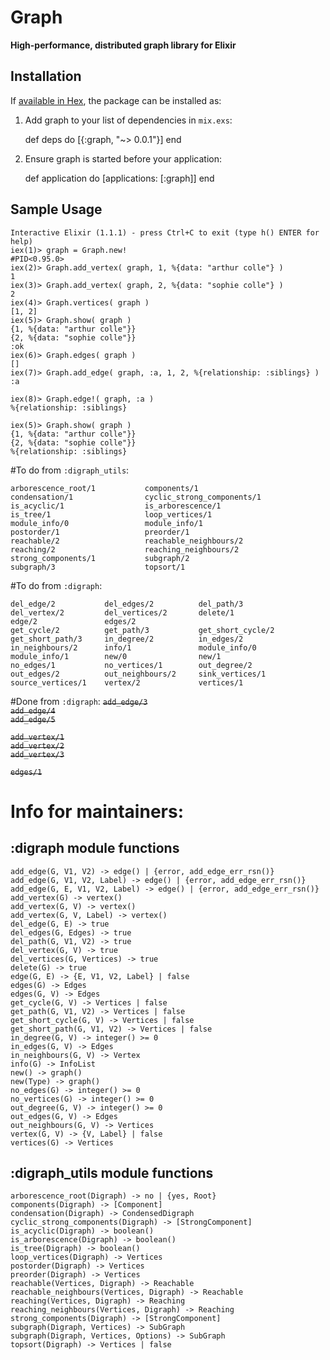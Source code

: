 # Graph

**High-performance, distributed graph library for Elixir**

## Installation

If [available in Hex](https://hex.pm/docs/publish), the package can be installed as:

  1. Add graph to your list of dependencies in `mix.exs`:

        def deps do
          [{:graph, "~> 0.0.1"}]
        end

  2. Ensure graph is started before your application:

        def application do
          [applications: [:graph]]
        end

## Sample Usage

```
Interactive Elixir (1.1.1) - press Ctrl+C to exit (type h() ENTER for help)
iex(1)> graph = Graph.new!
#PID<0.95.0>
iex(2)> Graph.add_vertex( graph, 1, %{data: "arthur colle"} )
1
iex(3)> Graph.add_vertex( graph, 2, %{data: "sophie colle"} )
2
iex(4)> Graph.vertices( graph )
[1, 2]
iex(5)> Graph.show( graph )
{1, %{data: "arthur colle"}}
{2, %{data: "sophie colle"}}
:ok
iex(6)> Graph.edges( graph )
[]
iex(7)> Graph.add_edge( graph, :a, 1, 2, %{relationship: :siblings} )
:a

iex(8)> Graph.edge!( graph, :a )
%{relationship: :siblings}

iex(5)> Graph.show( graph )
{1, %{data: "arthur colle"}}
{2, %{data: "sophie colle"}}
%{relationship: :siblings}

```

#To do from `:digraph_utils`:

```
arborescence_root/1           components/1
condensation/1                cyclic_strong_components/1
is_acyclic/1                  is_arborescence/1
is_tree/1                     loop_vertices/1
module_info/0                 module_info/1
postorder/1                   preorder/1
reachable/2                   reachable_neighbours/2
reaching/2                    reaching_neighbours/2
strong_components/1           subgraph/2
subgraph/3                    topsort/1
```

#To do from `:digraph`:
```
del_edge/2           del_edges/2          del_path/3
del_vertex/2         del_vertices/2       delete/1
edge/2               edges/2
get_cycle/2          get_path/3           get_short_cycle/2
get_short_path/3     in_degree/2          in_edges/2
in_neighbours/2      info/1               module_info/0
module_info/1        new/0                new/1
no_edges/1           no_vertices/1        out_degree/2
out_edges/2          out_neighbours/2     sink_vertices/1
source_vertices/1    vertex/2             vertices/1
```
#Done from `:digraph`:
~~`add_edge/3`~~           
~~`add_edge/4`~~           
~~`add_edge/5`~~ 

~~`add_vertex/1`~~         
~~`add_vertex/2`~~         
~~`add_vertex/3`~~

~~`edges/1`~~

# Info for maintainers:

## :digraph module functions
```
add_edge(G, V1, V2) -> edge() | {error, add_edge_err_rsn()}
add_edge(G, V1, V2, Label) -> edge() | {error, add_edge_err_rsn()}
add_edge(G, E, V1, V2, Label) -> edge() | {error, add_edge_err_rsn()}
add_vertex(G) -> vertex()
add_vertex(G, V) -> vertex()
add_vertex(G, V, Label) -> vertex()
del_edge(G, E) -> true
del_edges(G, Edges) -> true
del_path(G, V1, V2) -> true
del_vertex(G, V) -> true
del_vertices(G, Vertices) -> true
delete(G) -> true
edge(G, E) -> {E, V1, V2, Label} | false
edges(G) -> Edges
edges(G, V) -> Edges
get_cycle(G, V) -> Vertices | false
get_path(G, V1, V2) -> Vertices | false
get_short_cycle(G, V) -> Vertices | false
get_short_path(G, V1, V2) -> Vertices | false
in_degree(G, V) -> integer() >= 0
in_edges(G, V) -> Edges
in_neighbours(G, V) -> Vertex
info(G) -> InfoList
new() -> graph()
new(Type) -> graph()
no_edges(G) -> integer() >= 0
no_vertices(G) -> integer() >= 0
out_degree(G, V) -> integer() >= 0
out_edges(G, V) -> Edges
out_neighbours(G, V) -> Vertices
vertex(G, V) -> {V, Label} | false
vertices(G) -> Vertices
```

## :digraph_utils module functions
```
arborescence_root(Digraph) -> no | {yes, Root}
components(Digraph) -> [Component]
condensation(Digraph) -> CondensedDigraph
cyclic_strong_components(Digraph) -> [StrongComponent]
is_acyclic(Digraph) -> boolean()
is_arborescence(Digraph) -> boolean()
is_tree(Digraph) -> boolean()
loop_vertices(Digraph) -> Vertices
postorder(Digraph) -> Vertices
preorder(Digraph) -> Vertices
reachable(Vertices, Digraph) -> Reachable
reachable_neighbours(Vertices, Digraph) -> Reachable
reaching(Vertices, Digraph) -> Reaching
reaching_neighbours(Vertices, Digraph) -> Reaching
strong_components(Digraph) -> [StrongComponent]
subgraph(Digraph, Vertices) -> SubGraph
subgraph(Digraph, Vertices, Options) -> SubGraph
topsort(Digraph) -> Vertices | false
```